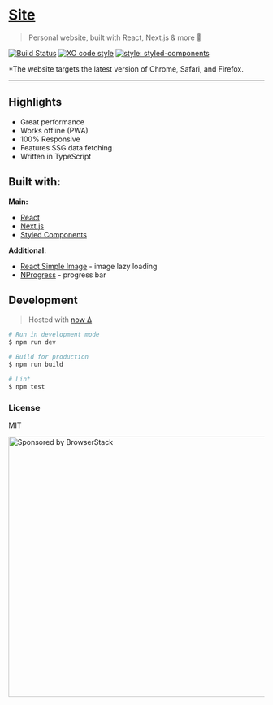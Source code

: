 # [Site](https://kepinski.me)

> Personal website, built with React, Next.js & more 🚀

[![Build Status](https://travis-ci.org/xxczaki/site.svg?branch=master)](https://travis-ci.org/xxczaki/site)
[![XO code style](https://img.shields.io/badge/code_style-XO-5ed9c7.svg)](https://github.com/xojs/xo)
[![style: styled-components](https://img.shields.io/badge/style-%F0%9F%92%85%20styled--components-orange.svg?colorB=daa357&colorA=db748e)](https://github.com/styled-components/styled-components)

*The website targets the latest version of Chrome, Safari, and Firefox.

---

## Highlights

- Great performance
- Works offline (PWA)
- 100% Responsive
- Features SSG data fetching
- Written in TypeScript

## Built with:

**Main:**

- [React](https://reactjs.org/)
- [Next.js](https://nextjs.org/)
- [Styled Components](https://www.styled-components.com/)

**Additional:**

- [React Simple Image](https://react-simple-img.now.sh) - image lazy loading
- [NProgress](https://ricostacruz.com/nprogress/) - progress bar

## Development

> Hosted with [now Δ](https://zeit.com/now)

```bash
# Run in development mode
$ npm run dev

# Build for production
$ npm run build

# Lint
$ npm test
```

### License

MIT

<a href="https://www.browserstack.com/"><img src="https://imgur.com/l3iy9C6.png" width="512" alt="Sponsored by BrowserStack"></a>
